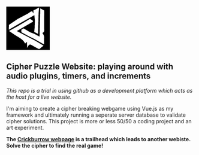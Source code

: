 ![Memory Image](https://github.com/MisuseofMana/experimentSite/blob/master/assets/imgs/designation-illusion.png)

## Cipher Puzzle Website: playing around with audio plugins, timers, and increments

*This repo is a trial in using github as a development platform which acts as the host for a live website.*

I'm aiming to create a cipher breaking webgame using Vue.js as my framework and ultimately running a seperate server database to validate cipher solutions. This project is more or less 50/50 a coding project and an art experiment.

**The [Crickburrow webpage](http://www.crickburrow.com) is a trailhead which leads to another webiste. Solve the cipher to find the real game!**  

